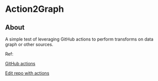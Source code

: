 # Action2Graph

## About

A simple test of leveraging GitHub actions to perform transforms on data graph or other sources.

Ref:

[GitHub actions](https://docs.github.com/en/actions/learn-github-actions/understanding-github-actions)

[Edit repo with actions](https://github.community/t/can-github-actions-directly-edit-files-in-a-repository/17884)

